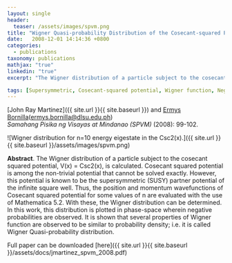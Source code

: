 ```yaml
---
layout: single
header:
  teaser: /assets/images/spvm.png
title: "Wigner Quasi-probability Distribution of the Cosecant-squared Potential Well"
date:   2008-12-01 14:14:36 +0800
categories: 
  - publications
taxonomy: publications
mathjax: "true"
linkedin: "true"
excerpt: "The Wigner distribution of a particle subject to the cosecant squared potential, V (x) = Csc2(x), is calculated."

tags: [Supersymmetric, Cosecant-squared potential, Wigner function, Negative probabilities, Probability density]
---
```

[John Ray Martinez]({{ site.url }}{{ site.baseurl }}) and [Ermys Bornilla](https://www.linkedin.com/in/ermys-bornilla-28b664108/)(ermys.bornilla@dlsu.edu.ph)<br/>
*Samahang Pisika ng Visayas at Mindanao (SPVM)* (2008): 99-102.<br/>

![Wigner distribution for n=10 energy eigestate in the Csc2(x).]({{ site.url }}{{ site.baseurl }}/assets/images/spvm.png)

**Abstract**. The Wigner distribution of a particle subject to the cosecant squared potential, V(x) = Csc2(x), is calculated. Cosecant squared potential is among the non-trivial potential that cannot be solved exactly. However, this potential is known to be the supersymmetric (SUSY) partner potential of the infinite square well. Thus, the position and momentum wavefunctions of Cosecant squared potential for some values of n are evaluated with the use of Mathematica 5.2. With these, the Wigner distribution can be determined. In this work, this distribution is plotted in phase-space wherein negative probabilities are observed. It is shown that several properties of Wigner function are observed to be similar to probability density; i.e. it is called Wigner Quasi-probability distribution.

Full paper can be downloaded [here]({{ site.url }}{{ site.baseurl }}/assets/docs/jmartinez_spvm_2008.pdf)
